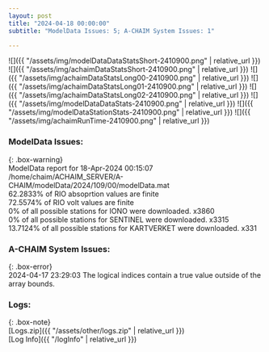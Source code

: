 ```yaml
---
layout: post
title: "2024-04-18 00:00:00"
subtitle: "ModelData Issues: 5; A-CHAIM System Issues: 1"

---
```


![]({{ "/assets/img/modelDataDataStatsShort-2410900.png" | relative_url }})
![]({{ "/assets/img/achaimDataStatsShort-2410900.png" | relative_url }})
![]({{ "/assets/img/achaimDataStatsLong00-2410900.png" | relative_url }})
![]({{ "/assets/img/achaimDataStatsLong01-2410900.png" | relative_url }})
![]({{ "/assets/img/achaimDataStatsLong02-2410900.png" | relative_url }})
![]({{ "/assets/img/modelDataDataStats-2410900.png" | relative_url }})
![]({{ "/assets/img/modelDataStationStats-2410900.png" | relative_url }})
![]({{ "/assets/img/achaimRunTime-2410900.png" | relative_url }})


### ModelData Issues:  
  
{: .box-warning}  
 ModelData report for 18-Apr-2024 00:15:07   
 /home/chaim/ACHAIM_SERVER/A-CHAIM/modelData/2024/109/00/modelData.mat   
 62.2833% of RIO absoprtion values are finite   
 72.5574% of RIO volt values are finite   
 0% of all possible stations for IONO were downloaded. x3860   
 0% of all possible stations for SENTINEL were downloaded. x3315   
 13.7124% of all possible stations for KARTVERKET were downloaded. x331   
  
### A-CHAIM System Issues:  
  
{: .box-error}  
2024-04-17 23:29:03 The logical indices contain a true value outside of the array bounds.  

### Logs:  
  
{: .box-note}  
[Logs.zip]({{ "/assets/other/logs.zip" | relative_url }})  
[Log Info]({{ "/logInfo" | relative_url }})  
